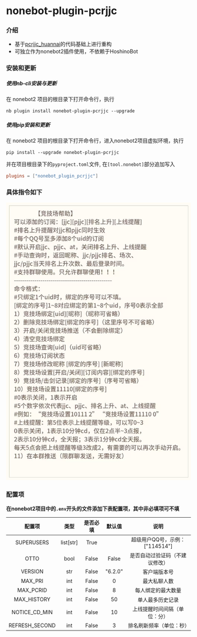 # nonebot-plugin-pcrjjc

### 介绍

* 基于[pcrjjc_huannai](https://github.com/SonderXiaoming/pcrjjc_huannai)的代码基础上进行重构
* 可独立作为nonebot2插件使用，不依赖于HoshinoBot



### 安装和更新

##### 使用nb-cli安装与更新
在 nonebot2 项目的根目录下打开命令行，执行
```shell
nb plugin install nonebot-plugin-pcrjjc --upgrade
```
##### 使用pip安装和更新
在 nonebot2 项目的根目录下打开命令行，进入nonebot2项目虚拟环境，执行
```shell
pip install --upgrade nonebot-plugin-pcrjjc
```
并在项目根目录下的`pyproject.toml`文件, 在`[tool.nonebot]`部分追加写入
```toml
plugins = ["nonebot_plugin_pcrjjc"]
```



### 具体指令如下

![竞技场帮助指令](./img/help.png)



### 配置项

**在nonebot2项目中的`.env`开头的文件添加下表配置项，其中非必填项可不填**

|     配置项     |   类型    | 是否必填 | 默认值  |              说明              |
| :------------: | :-------: | :------: | :-----: | :----------------------------: |
|   SUPERUSERS   | list[str] |   True   |         | 超级用户QQ号，示例：["114514"] |
|      OTTO      |   bool    |  False   |  False  | 是否自动过验证码（不建议修改） |
|    VERSION     |    str    |  False   | "6.2.0" |          客户端版本号          |
|    MAX_PRI     |    int    |  False   |    0    |          最大私聊人数          |
|   MAX_PCRID    |    int    |  False   |    8    |       每人绑定的最大数量       |
|  MAX_HISTORY   |    int    |  False   |   50    |        单人最多历史记录        |
| NOTICE_CD_MIN  |    int    |  False   |   10    |  上线提醒时间间隔（单位：分）  |
| REFRESH_SECOND |    int    |  False   |    3    |    排名刷新频率（单位：秒）    |

